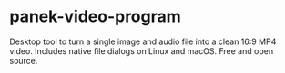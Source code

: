 # panek-video-program
Desktop tool to turn a single image and audio file into a clean 16:9 MP4 video. Includes native file dialogs on Linux and macOS. Free and open source.
